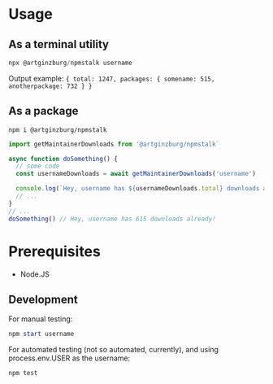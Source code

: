 # Usage

## As a terminal utility

```ps1
npx @artginzburg/npmstalk username
```

Output example:
`{ total: 1247, packages: { somename: 515, anotherpackage: 732 } }`

## As a package

`npm i @artginzburg/npmstalk`

```js
import getMaintainerDownloads from '@artginzburg/npmstalk`

async function doSomething() {
  // some code
  const usernameDownloads = await getMaintainerDownloads('username')

  console.log(`Hey, username has ${usernameDownloads.total} downloads already!`)
  // ...
}
// ...
doSomething() // Hey, username has 615 downloads already!
```

# Prerequisites

- Node.JS

## Development

For manual testing:

```ps1
npm start username
```

For automated testing (not so automated, currently), and using process.env.USER as the username:

```ps1
npm test
```
